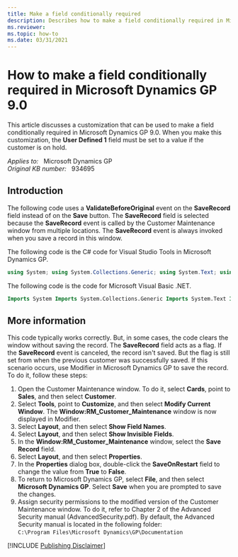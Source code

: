 ```yaml
---
title: Make a field conditionally required
description: Describes how to make a field conditionally required in Microsoft Dynamics GP 9.0.
ms.reviewer:
ms.topic: how-to
ms.date: 03/31/2021
---
```

# How to make a field conditionally required in Microsoft Dynamics GP 9.0

This article discusses a customization that can be used to make a field conditionally required in Microsoft Dynamics GP 9.0. When you make this customization, the **User Defined 1** field must be set to a value if the customer is on hold.

_Applies to:_ &nbsp; Microsoft Dynamics GP  
_Original KB number:_ &nbsp; 934695

## Introduction

The following code uses a **ValidateBeforeOriginal** event on the **SaveRecord** field instead of on the **Save** button. The **SaveRecord** field is selected because the **SaveRecord** event is called by the Customer Maintenance window from multiple locations. The **SaveRecord** event is always invoked when you save a record in this window.

The following code is the C# code for Visual Studio Tools in Microsoft Dynamics GP.

```csharp
using System; using System.Collections.Generic; using System.Text; using Microsoft.Dexterity.Bridge; using Microsoft.Dexterity.Applications; using Microsoft.Dexterity.Applications.DynamicsDictionary; using System.Windows.Forms; namespace CustomerSaveTest { public class GPAddIn : IDexterityAddIn { //Declare a static variable that has an instance of the Customer Maintenance window. static Microsoft.Dexterity.Applications.DynamicsDictionary.RmCustomerMaintenanceForm.RmCustomerMaintenanceWindow cust = Microsoft.Dexterity.Applications.Dynamics.Forms.RmCustomerMaintenance.RmCustomerMaintenance; public void Initialize() { //Declare an event handler that will run before Microsoft Dynamics GP saves the customer record. cust.SaveRecord.ValidateBeforeOriginal += new System.ComponentModel.CancelEventHandler(SaveRecord_ValidateBeforeOriginal); } void SaveRecord_ValidateBeforeOriginal(object sender, System.ComponentModel.CancelEventArgs e) { //Implement the following business logic: If the customer is on hold, a reason must be entered in the "User Defined 1" field. if (cust.Hold == true && cust.UserDefined1.Value == "") { MessageBox.Show("For customers on hold, User Defined 1 is required."); //Cancel the Save event. e.Cancel = true; cust.UserDefined1.Focus(); } } } }
```

The following code is the code for Microsoft Visual Basic .NET.

```vb
Imports System Imports System.Collections.Generic Imports System.Text Imports Microsoft.Dexterity.Bridge Imports Microsoft.Dexterity.Applications Imports Microsoft.Dexterity.Applications.DynamicsDictionary Imports System.Windows.Forms Namespace ButtonEventTest Public Class GPAddIn Implements IDexterityAddIn ' IDexterityAddIn interfac 
```

## More information

This code typically works correctly. But, in some cases, the code clears the window without saving the record. The **SaveRecord** field acts as a flag. If the **SaveRecord** event is canceled, the record isn't saved. But the flag is still set from when the previous customer was successfully saved. If this scenario occurs, use Modifier in Microsoft Dynamics GP to save the record. To do it, follow these steps:

1. Open the Customer Maintenance window. To do it, select **Cards**, point to **Sales**, and then select **Customer**.
2. Select **Tools**, point to **Customize**, and then select **Modify Current Window**. The **Window:RM_Customer_Maintenance** window is now displayed in Modifier.
3. Select **Layout**, and then select **Show Field Names**.
4. Select **Layout**, and then select **Show Invisible Fields**.
5. In the **Window:RM_Customer_Maintenance** window, select the **Save Record** field.
6. Select **Layout**, and then select **Properties**.
7. In the **Properties** dialog box, double-click the **SaveOnRestart** field to change the value from **True** to **False**.
8. To return to Microsoft Dynamics GP, select **File**, and then select **Microsoft Dynamics GP**. Select **Save** when you are prompted to save the changes.
9. Assign security permissions to the modified version of the Customer Maintenance window. To do it, refer to Chapter 2 of the Advanced Security manual (AdvancedSecurity.pdf). By default, the Advanced Security manual is located in the following folder: </Br>`C:\Program Files\Microsoft Dynamics\GP\Documentation`

[!INCLUDE [Publishing Disclaimer](../../../includes/publishing-disclaimer.md)]
